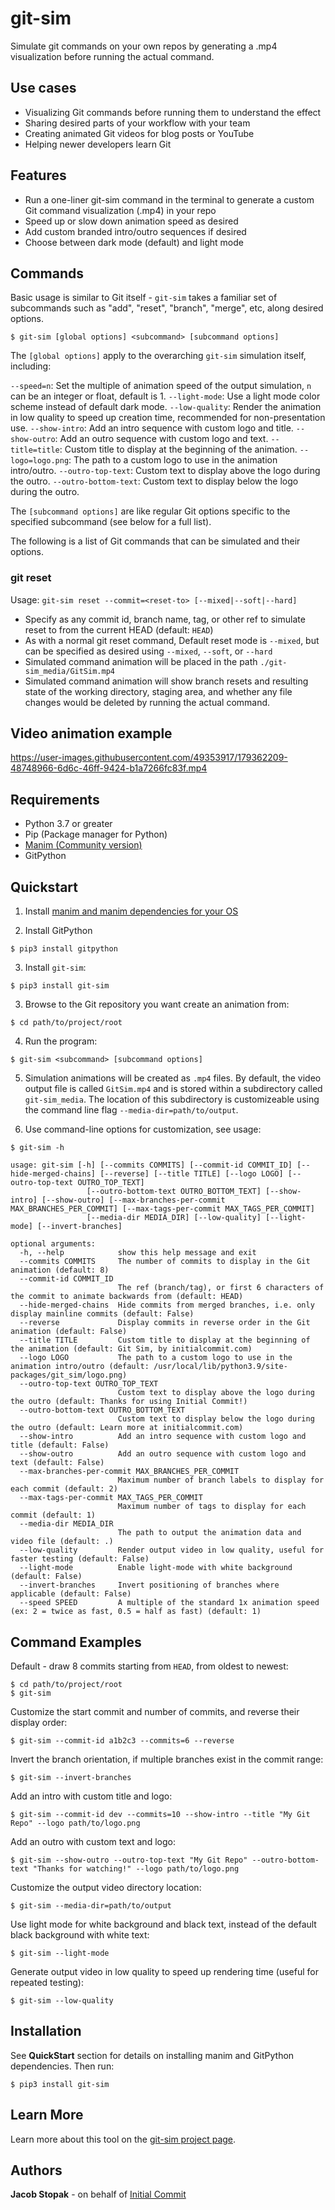 # git-sim
Simulate git commands on your own repos by generating a .mp4 visualization before running the actual command.

## Use cases
- Visualizing Git commands before running them to understand the effect
- Sharing desired parts of your workflow with your team
- Creating animated Git videos for blog posts or YouTube
- Helping newer developers learn Git

## Features
- Run a one-liner git-sim command in the terminal to generate a custom Git command visualization (.mp4) in your repo
- Speed up or slow down animation speed as desired
- Add custom branded intro/outro sequences if desired
- Choose between dark mode (default) and light mode

## Commands

Basic usage is similar to Git itself - `git-sim` takes a familiar set of subcommands such as "add", "reset", "branch", "merge", etc, along desired options.


```console
$ git-sim [global options] <subcommand> [subcommand options]
```

The `[global options]` apply to the overarching `git-sim` simulation itself, including:

`--speed=n`: Set the multiple of animation speed of the output simulation, `n` can be an integer or float, default is 1.
`--light-mode`: Use a light mode color scheme instead of default dark mode.
`--low-quality`: Render the animation in low quality to speed up creation time, recommended for non-presentation use.
`--show-intro`: Add an intro sequence with custom logo and title.
`--show-outro`: Add an outro sequence with custom logo and text.
`--title=title`: Custom title to display at the beginning of the animation.
`--logo=logo.png`: The path to a custom logo to use in the animation intro/outro.
`--outro-top-text`: Custom text to display above the logo during the outro.
`--outro-bottom-text`: Custom text to display below the logo during the outro.

The `[subcommand options]` are like regular Git options specific to the specified subcommand (see below for a full list).

The following is a list of Git commands that can be simulated and their options.

### git reset

Usage: `git-sim reset --commit=<reset-to> [--mixed|--soft|--hard]`

- Specify <reset-to> as any commit id, branch name, tag, or other ref to simulate reset to from the current HEAD (default: `HEAD`)
- As with a normal git reset command, Default reset mode is `--mixed`, but can be specified as desired using  `--mixed`, `--soft`, or `--hard`
- Simulated command animation will be placed in the path `./git-sim_media/GitSim.mp4`
- Simulated command animation will show branch resets and resulting state of the working directory, staging area, and whether any file changes would be deleted by running the actual command.

## Video animation example
https://user-images.githubusercontent.com/49353917/179362209-48748966-6d6c-46ff-9424-b1a7266fc83f.mp4

## Requirements
* Python 3.7 or greater
* Pip (Package manager for Python)
* [Manim (Community version)](https://www.manim.community/)
* GitPython

## Quickstart
1) Install [manim and manim dependencies for your OS](https://www.manim.community/)

2) Install GitPython

```console
$ pip3 install gitpython
```

3) Install `git-sim`:

```console
$ pip3 install git-sim
```

3) Browse to the Git repository you want create an animation from:

```console
$ cd path/to/project/root
```

4) Run the program:

```console
$ git-sim <subcommand> [subcommand options]
```

5) Simulation animations will be created as `.mp4` files. By default, the video
output file is called `GitSim.mp4` and is stored within a subdirectory called `git-sim_media`. The location of this subdirectory is customizeable using the command line flag `--media-dir=path/to/output`.

6) Use command-line options for customization, see usage:

```console
$ git-sim -h

usage: git-sim [-h] [--commits COMMITS] [--commit-id COMMIT_ID] [--hide-merged-chains] [--reverse] [--title TITLE] [--logo LOGO] [--outro-top-text OUTRO_TOP_TEXT]
                 [--outro-bottom-text OUTRO_BOTTOM_TEXT] [--show-intro] [--show-outro] [--max-branches-per-commit MAX_BRANCHES_PER_COMMIT] [--max-tags-per-commit MAX_TAGS_PER_COMMIT]
                 [--media-dir MEDIA_DIR] [--low-quality] [--light-mode] [--invert-branches]

optional arguments:
  -h, --help            show this help message and exit
  --commits COMMITS     The number of commits to display in the Git animation (default: 8)
  --commit-id COMMIT_ID
                        The ref (branch/tag), or first 6 characters of the commit to animate backwards from (default: HEAD)
  --hide-merged-chains  Hide commits from merged branches, i.e. only display mainline commits (default: False)
  --reverse             Display commits in reverse order in the Git animation (default: False)
  --title TITLE         Custom title to display at the beginning of the animation (default: Git Sim, by initialcommit.com)
  --logo LOGO           The path to a custom logo to use in the animation intro/outro (default: /usr/local/lib/python3.9/site-packages/git_sim/logo.png)
  --outro-top-text OUTRO_TOP_TEXT
                        Custom text to display above the logo during the outro (default: Thanks for using Initial Commit!)
  --outro-bottom-text OUTRO_BOTTOM_TEXT
                        Custom text to display below the logo during the outro (default: Learn more at initialcommit.com)
  --show-intro          Add an intro sequence with custom logo and title (default: False)
  --show-outro          Add an outro sequence with custom logo and text (default: False)
  --max-branches-per-commit MAX_BRANCHES_PER_COMMIT
                        Maximum number of branch labels to display for each commit (default: 2)
  --max-tags-per-commit MAX_TAGS_PER_COMMIT
                        Maximum number of tags to display for each commit (default: 1)
  --media-dir MEDIA_DIR
                        The path to output the animation data and video file (default: .)
  --low-quality         Render output video in low quality, useful for faster testing (default: False)
  --light-mode          Enable light-mode with white background (default: False)
  --invert-branches     Invert positioning of branches where applicable (default: False)
  --speed SPEED         A multiple of the standard 1x animation speed (ex: 2 = twice as fast, 0.5 = half as fast) (default: 1)
```

## Command Examples
Default - draw 8 commits starting from `HEAD`, from oldest to newest:

```console
$ cd path/to/project/root
$ git-sim
```

Customize the start commit and number of commits, and reverse their display order:

```console
$ git-sim --commit-id a1b2c3 --commits=6 --reverse
```

Invert the branch orientation, if multiple branches exist in the commit range:

```console
$ git-sim --invert-branches
```

Add an intro with custom title and logo:

```console
$ git-sim --commit-id dev --commits=10 --show-intro --title "My Git Repo" --logo path/to/logo.png
```

Add an outro with custom text and logo:

```console
$ git-sim --show-outro --outro-top-text "My Git Repo" --outro-bottom-text "Thanks for watching!" --logo path/to/logo.png
```

Customize the output video directory location:

```console
$ git-sim --media-dir=path/to/output
```

Use light mode for white background and black text, instead of the default black background with white text:

```console
$ git-sim --light-mode
```

Generate output video in low quality to speed up rendering time (useful for repeated testing):

```console
$ git-sim --low-quality
```

## Installation
See **QuickStart** section for details on installing manim and GitPython dependencies. Then run:

```console
$ pip3 install git-sim
```

## Learn More
Learn more about this tool on the [git-sim project page](https://initialcommit.com/tools/git-sim).

## Authors
**Jacob Stopak** - on behalf of [Initial Commit](https://initialcommit.com)
